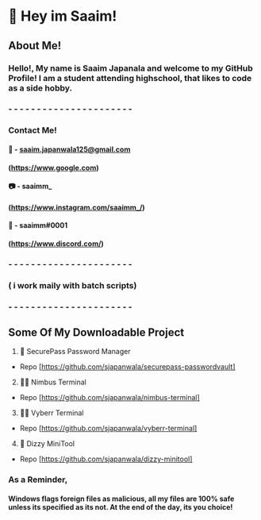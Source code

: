 # 👋 Hey im Saaim!

## About Me!

### Hello!, My name is **Saaim Japanala** and welcome to my GitHub Profile! I am a student attending highschool, that likes to code as a side hobby.
### - - - - - - - - - - - - - - - - - - - - - -
### Contact Me!
#### 📮 - saaim.japanwala125@gmail.com
#### (https://www.google.com)
#### 📷 - saaimm_
#### (https://www.instagram.com/saaimm_/)
#### 🥽 - saaimm#0001
#### (https://www.discord.com/)
### - - - - - - - - - - - - - - - - - - - - - -
### ( i work maily with batch scripts)
### - - - - - - - - - - - - - - - - - - - - - -

## Some Of My Downloadable Project 

1) 🔐 SecurePass Password Manager
- Repo [https://github.com/sjapanwala/securepass-passwordvault]

2) 👨‍💻 Nimbus Terminal
- Repo [https://github.com/sjapanwala/nimbus-terminal]

3) 👨‍💻 Vyberr Terminal
- Repo [https://github.com/sjapanwala/vyberr-terminal]

4) 🔨 Dizzy MiniTool
- Repo [https://github.com/sjapanwala/dizzy-minitool]

### As a Reminder, 
#### Windows flags foreign files as malicious, all my files are 100% safe unless its specified as its not. At the end of the day, its you choice!